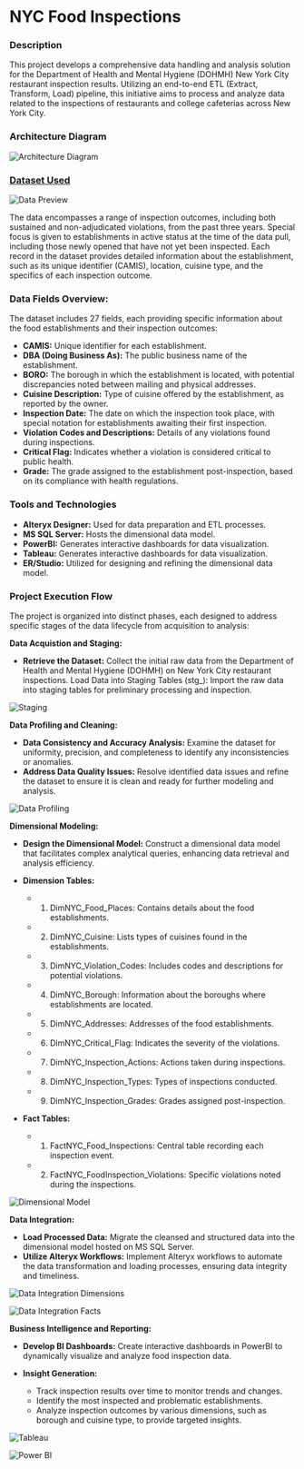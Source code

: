 # NYC Food Inspections

### Description
This project develops a comprehensive data handling and analysis solution for the Department of Health and Mental Hygiene (DOHMH) New York City restaurant inspection results. Utilizing an end-to-end ETL (Extract, Transform, Load) pipeline, this initiative aims to process and analyze data related to the inspections of restaurants and college cafeterias across New York City.

### Architecture Diagram
![Architecture Diagram](https://github.com/shantanup7/NYC-Hospitality-Health-Analytics/blob/main/Architecture%20Diagram%20%26%20Images/Architecture%20Diagram.jpeg)

### [Dataset Used](https://data.cityofnewyork.us/Health/DOHMH-New-York-City-Restaurant-Inspection-Results/43nn-pn8j/data_preview)

![Data Preview](https://github.com/shantanup7/NYC-Hospitality-Health-Analytics/blob/main/Architecture%20Diagram%20%26%20Images/Data%20Preview%20in%20Alteryx.jpg)

The data encompasses a range of inspection outcomes, including both sustained and non-adjudicated violations, from the past three years. Special focus is given to establishments in active status at the time of the data pull, including those newly opened that have not yet been inspected. Each record in the dataset provides detailed information about the establishment, such as its unique identifier (CAMIS), location, cuisine type, and the specifics of each inspection outcome.

### Data Fields Overview:
The dataset includes 27 fields, each providing specific information about the food establishments and their inspection outcomes:

- **CAMIS:** Unique identifier for each establishment.
- **DBA (Doing Business As):** The public business name of the establishment.
- **BORO:** The borough in which the establishment is located, with potential discrepancies noted between mailing and physical addresses.
- **Cuisine Description:** Type of cuisine offered by the establishment, as reported by the owner.
- **Inspection Date:** The date on which the inspection took place, with special notation for establishments awaiting their first inspection.
- **Violation Codes and Descriptions:** Details of any violations found during inspections.
- **Critical Flag:** Indicates whether a violation is considered critical to public health.
- **Grade:** The grade assigned to the establishment post-inspection, based on its compliance with health regulations.

### Tools and Technologies
- **Alteryx Designer:** Used for data preparation and ETL processes.
- **MS SQL Server:** Hosts the dimensional data model.
- **PowerBI:** Generates interactive dashboards for data visualization.
- **Tableau:** Generates interactive dashboards for data visualization.
- **ER/Studio:** Utilized for designing and refining the dimensional data model.

### Project Execution Flow
The project is organized into distinct phases, each designed to address specific stages of the data lifecycle from acquisition to analysis:

**Data Acquistion and Staging:**
- **Retrieve the Dataset:** Collect the initial raw data from the Department of Health and Mental Hygiene (DOHMH) on New York City restaurant inspections.
Load Data into Staging Tables (stg_): Import the raw data into staging tables for preliminary processing and inspection.

![Staging](https://github.com/shantanup7/NYC-Hospitality-Health-Analytics/blob/main/Part%201%20%26%202%20Data%20Profiling%20and%20Staging/New%20York%20City%20(NYC)%20Food%20Inspections%20Part%201%20Staging%20Table.JPG)

**Data Profiling and Cleaning:**
- **Data Consistency and Accuracy Analysis:** Examine the dataset for uniformity, precision, and completeness to identify any inconsistencies or anomalies.
- **Address Data Quality Issues:** Resolve identified data issues and refine the dataset to ensure it is clean and ready for further modeling and analysis.

![Data Profiling](https://github.com/shantanup7/NYC-Hospitality-Health-Analytics/blob/main/Part%201%20%26%202%20Data%20Profiling%20and%20Staging/New%20York%20City%20(NYC)%20Food%20Inspections%20Part%201%20Data%20Profiling.JPG)
  
**Dimensional Modeling:**
- **Design the Dimensional Model:** Construct a dimensional data model that facilitates complex analytical queries, enhancing data retrieval and analysis efficiency.
  
- **Dimension Tables:**
  - 1. DimNYC_Food_Places: Contains details about the food establishments.
  - 2. DimNYC_Cuisine: Lists types of cuisines found in the establishments.
  - 3. DimNYC_Violation_Codes: Includes codes and descriptions for potential violations.
  - 4. DimNYC_Borough: Information about the boroughs where establishments are located.
  - 5. DimNYC_Addresses: Addresses of the food establishments.
  - 6. DimNYC_Critical_Flag: Indicates the severity of the violations.
  - 7. DimNYC_Inspection_Actions: Actions taken during inspections.
  - 8. DimNYC_Inspection_Types: Types of inspections conducted.
  - 9. DimNYC_Inspection_Grades: Grades assigned post-inspection.
    
- **Fact Tables:**
  - 1. FactNYC_Food_Inspections: Central table recording each inspection event.
  - 2. FactNYC_FoodInspection_Violations: Specific violations noted during the inspections.

![Dimensional Model](https://github.com/shantanup7/NYC-Hospitality-Health-Analytics/blob/main/Part%203%20Dimensional%20Model%20into%20Integration%20Tables/NYC_Food_inspections_DimensionalModel.jpg)

**Data Integration:**
- **Load Processed Data:** Migrate the cleansed and structured data into the dimensional model hosted on MS SQL Server.
- **Utilize Alteryx Workflows:** Implement Alteryx workflows to automate the data transformation and loading processes, ensuring data integrity and timeliness.

![Data Integration Dimensions](https://github.com/shantanup7/NYC-Hospitality-Health-Analytics/blob/main/Part%203%20Dimensional%20Model%20into%20Integration%20Tables/Dimensions.JPG)

![Data Integration Facts](https://github.com/shantanup7/NYC-Hospitality-Health-Analytics/blob/main/Part%203%20Dimensional%20Model%20into%20Integration%20Tables/Facts.JPG)

**Business Intelligence and Reporting:**

- **Develop BI Dashboards:** Create interactive dashboards in PowerBI to dynamically visualize and analyze food inspection data.
  
- **Insight Generation:**
  - Track inspection results over time to monitor trends and changes.
  - Identify the most inspected and problematic establishments.
  - Analyze inspection outcomes by various dimensions, such as borough and cuisine type, to provide targeted insights.

![Tableau](https://github.com/shantanup7/NYC-Hospitality-Health-Analytics/blob/main/Part%204%20BI%20Dashboards/Tableau%20Dashboard.jpg)

![Power BI](https://github.com/shantanup7/NYC-Hospitality-Health-Analytics/blob/main/Part%204%20BI%20Dashboards/Power%20BI%20Dashboard.jpg)
